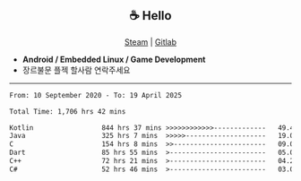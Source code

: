 <h2 align="center"> ☕ Hello </h2>

<p align="center">
  <a href="https://steamcommunity.com/id/Niforances/">Steam</a> |
  <a href="https://gitlab.com/niforances">Gitlab</a>
</p>

 - **Android / Embedded Linux / Game Development**
 - 장르불문 플젝 할사람 연락주세요

------

<!--START_SECTION:waka-->

```txt
From: 10 September 2020 - To: 19 April 2025

Total Time: 1,706 hrs 42 mins

Kotlin                 844 hrs 37 mins >>>>>>>>>>>>-------------   49.49 %
Java                   325 hrs 7 mins  >>>>>--------------------   19.05 %
C                      154 hrs 8 mins  >>-----------------------   09.03 %
Dart                   85 hrs 55 mins  >------------------------   05.03 %
C++                    72 hrs 21 mins  >------------------------   04.24 %
C#                     52 hrs 46 mins  >------------------------   03.09 %
```

<!--END_SECTION:waka-->
